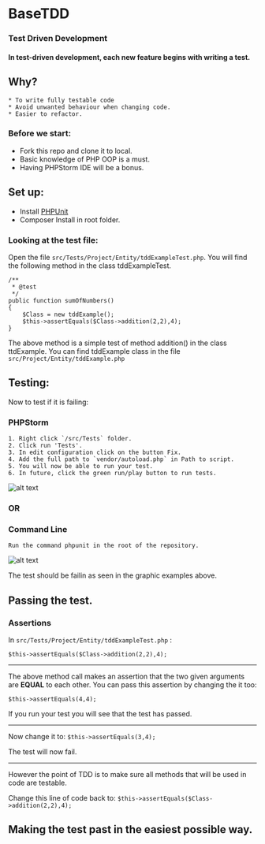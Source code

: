 # BaseTDD
### Test Driven Development
#### In test-driven development, each new feature begins with writing a test.

## Why?
    * To write fully testable code
    * Avoid unwanted behaviour when changing code.
    * Easier to refactor.
    
### Before we start:

* Fork this repo and clone it to local.
* Basic knowledge of PHP OOP is a must.
* Having PHPStorm IDE will be a bonus.

## Set up:
* Install [PHPUnit](https://phpunit.de/getting-started.html)
* Composer Install in root folder.

### Looking at the test file:

Open the file `src/Tests/Project/Entity/tddExampleTest.php`.
You will find the following method in the class tddExampleTest.

    /**
     * @test
     */
    public function sumOfNumbers()
    {
        $Class = new tddExample();
        $this->assertEquals($Class->addition(2,2),4);
    }

The above method is a simple test of method addition() in the class ttdExample. 
You can find tddExample class in the file `src/Project/Entity/tddExample.php`

## Testing:
Now to test if it is failing:
### PHPStorm
    1. Right click `/src/Tests` folder.
    2. Click run 'Tests'.
    3. In edit configuration click on the button Fix.
    4. Add the full path to `vendor/autoload.php` in Path to script.
    5. You will now be able to run your test.
    6. In future, click the green run/play button to run tests. 
    
![alt text](https://github.com/fah7eem/BaseTDD/blob/master/misc/phpstorm.gif "Run tests in PHPStorm")

### OR

### Command Line
`Run the command phpunit in the root of the repository.`

![alt text](https://github.com/fah7eem/BaseTDD/blob/master/misc/phpcmd.png "phpunit tests in cmd")

The test should be failin as seen in the graphic examples above.

## Passing the test.

### Assertions
In `src/Tests/Project/Entity/tddExampleTest.php` :

`$this->assertEquals($Class->addition(2,2),4);`
___

The above method call makes an assertion that the two given arguments are __EQUAL__ to each other.
You can pass this assertion by changing the it too:

`$this->assertEquals(4,4);`

If you run your test you will see that the test has passed.
___

Now change it to: `$this->assertEquals(3,4);`

The test will now fail.
___
However the point of TDD is to make sure all methods that will be used in code are testable.

Change this line of code back to: `$this->assertEquals($Class->addition(2,2),4);`

## Making the test past in the easiest possible way.


